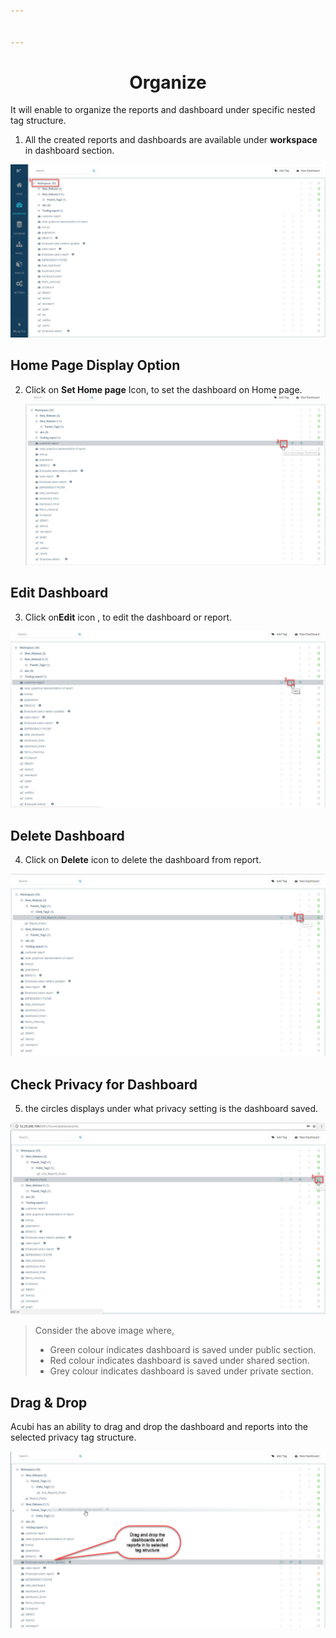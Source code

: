 ```yaml
---


---
```


<center><h1>Organize</h1></center>
<p>It will enable to organize the reports and dashboard under specific nested tag structure.</p>
<ol>
<li>All the created reports and dashboards are available under <strong>workspace</strong> in dashboard section.</li>
</ol>
<p><img src="https://raw.githubusercontent.com/sv18042016/fp1/a0c10495ffde6577ee5af3b350f2c54ea41649bf/images/workspace.png" alt="enter image description here"></p>
<h2 id="home-page-display-option">Home Page Display Option</h2>
<ol start="2">
<li>Click on <strong>Set Home page</strong> Icon, to set the dashboard on Home page.<br>
<img src="https://raw.githubusercontent.com/sv18042016/fp1/63d935c622e04e8e13416ae4bfe54db3e8bb0af5/images/dash_home1.png" alt="enter image description here"></li>
</ol>
<h2 id="edit-dashboard">Edit Dashboard</h2>
<ol start="3">
<li>Click on<strong>Edit</strong> icon , to edit the dashboard or report.</li>
</ol>
<p><img src="https://raw.githubusercontent.com/sv18042016/fp1/63d935c622e04e8e13416ae4bfe54db3e8bb0af5/images/edit_dash.png" alt="enter image description here"></p>
<h2 id="delete-dashboard">Delete Dashboard</h2>
<ol start="4">
<li>Click on <strong>Delete</strong> icon to delete the dashboard from report.</li>
</ol>
<p><img src="https://raw.githubusercontent.com/sv18042016/fp1/63d935c622e04e8e13416ae4bfe54db3e8bb0af5/images/del_dash1.png" alt="enter image description here"></p>
<h2 id="check-privacy-for-dashboard">Check Privacy for Dashboard</h2>
<ol start="5">
<li>the circles displays under what privacy setting is the dashboard saved.</li>
</ol>
<p><img src="https://raw.githubusercontent.com/sv18042016/fp1/63d935c622e04e8e13416ae4bfe54db3e8bb0af5/images/privacy_dash.png" alt="enter image description here"></p>
<blockquote>
<p>Consider the above image where,</p>
<ul>
<li>Green colour indicates dashboard is saved under public section.</li>
<li>Red colour indicates dashboard is saved under shared section.</li>
<li>Grey colour indicates dashboard is saved under private section.</li>
</ul>
</blockquote>
<h2 id="dragdrop">Drag &amp; Drop</h2>
<p>Acubi has an ability to drag and drop the dashboard and reports into the selected privacy tag structure.</p>
<p><img src="https://raw.githubusercontent.com/sv18042016/fp1/759c68367cac74f2715f1c407d74d73a3fda3c09/images/drag&amp;drop.png" alt="enter image description here"></p>

<!--stackedit_data:
eyJoaXN0b3J5IjpbNzE3NzYwOTk4LDEzNTY0Mzk4MDRdfQ==
-->